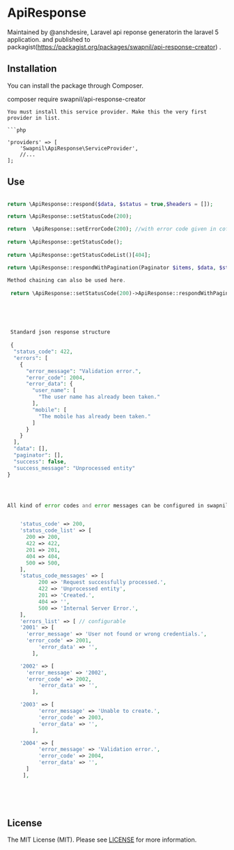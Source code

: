 # ApiResponse

Maintained by @anshdesire, Laravel api reponse generatorin the laravel 5 application. and published to packagist(https://packagist.org/packages/swapnil/api-response-creator) .


## Installation 

You can install the package through Composer.

composer require swapnil/api-response-creator

```
You must install this service provider. Make this the very first provider in list.

```php

'providers' => [
    'Swapnil\ApiResponse\ServiceProvider',
    //...
];
```

## Use

```php

return \ApiResponse::respond($data, $status = true,$headers = []);

return \ApiResponse::setStatusCode(200);

return  \ApiResponse::setErrorCode(200); //with error code given in cofig.
 
return \ApiResponse::getStatusCode();
 
return \ApiResponse::getStatusCodeList()[404];

return \ApiResponse::respondWithPagination(Paginator $items, $data, $status= true); // if pagination data needs to be send then 
 
Method chaining can also be used here.
 
 return \ApiResponse::setStatusCode(200)->ApiResponse::respondWithPagination(Paginator $items, $data, $status= true);
 
 
 
 
 
 Standard json response structure
 
 {
  "status_code": 422,
  "errors": [
    {
      "error_message": "Validation error.",
      "error_code": 2004,
      "error_data": {
        "user_name": [
          "The user name has already been taken."
        ],
        "mobile": [
          "The mobile has already been taken."
        ]
      }
    }
  ],
  "data": [],
  "paginator": [],
  "success": false,
  "success_message": "Unprocessed entity"
}




All kind of error codes and error messages can be configured in swapnil.api-response.php config file.


    'status_code' => 200,
    'status_code_list' => [
      200 => 200,
      422 => 422,
      201 => 201,
      404 => 404,
      500 => 500,
    ],
    'status_code_messages' => [
          200 => 'Request successfully processed.',
          422 => 'Unprocessed entity',
          201 => 'Created.',
          404 => '',
          500 => 'Internal Server Error.',
    ],
    'errors_list' => [ // configurable
    '2001' => [
      'error_message' => 'User not found or wrong credentials.',
      'error_code' => 2001,
          'error_data' => '',
        ],

    '2002' => [
      'error_message' => '2002',
      'error_code' => 2002,
          'error_data' => '',
        ],

    '2003' => [
          'error_message' => 'Unable to create.',
          'error_code' => 2003,
          'error_data' => '',
        ],

    '2004' => [
          'error_message' => 'Validation error.',
          'error_code' => 2004,
          'error_data' => '',
      ]
     ],
  
  
  
  

```



## License
The MIT License (MIT). Please see [LICENSE](https://github.com/Anshdesire/ApiResponse/blob/master/LICENSE.txt) for more information.

